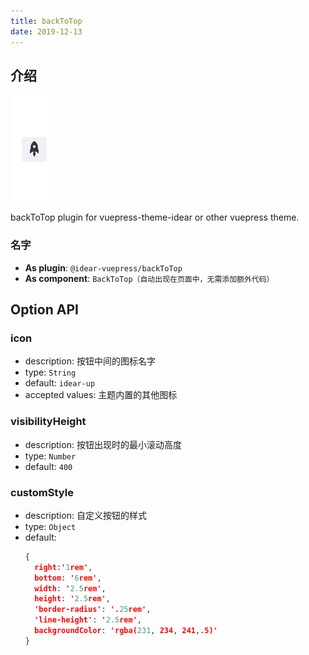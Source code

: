 ```yaml
---
title: backToTop
date: 2019-12-13
---
```


## 介绍

![demo.png](./images/backToTop.png)

backToTop plugin for vuepress-theme-idear or other vuepress theme.

### 名字

- **As plugin**: `@idear-vuepress/backToTop`
- **As component**: `BackToTop（自动出现在页面中，无需添加额外代码）`

## Option API

### icon

- description: 按钮中间的图标名字
- type: `String`
- default: `idear-up`
- accepted values: 主题内置的其他图标

### visibilityHeight

- description: 按钮出现时的最小滚动高度
- type: `Number`
- default: `400`

### customStyle

- description: 自定义按钮的样式
- type: `Object`
- default: 
  ```json
  {
    right:'1rem',
    bottom: '6rem',
    width: '2.5rem',
    height: '2.5rem',
    'border-radius': '.25rem',
    'line-height': '2.5rem',
    backgroundColor: 'rgba(231, 234, 241,.5)'
  }
  ```

